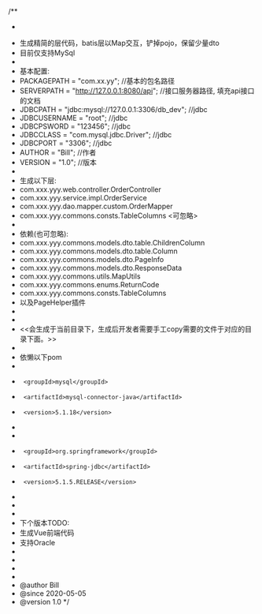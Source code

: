 /**
 * <pre>
 * 生成精简的层代码，batis层以Map交互，铲掉pojo，保留少量dto
 * 目前仅支持MySql
 *
 * 基本配置:
 * PACKAGEPATH = "com.xx.yy";                       //基本的包名路径
 * SERVERPATH = "http://127.0.0.1:8080/api";        //接口服务器路径, 填充api接口的文档
 * JDBCPATH = "jdbc:mysql://127.0.0.1:3306/db_dev"; //jdbc
 * JDBCUSERNAME = "root";                           //jdbc
 * JDBCPSWORD = "123456";                           //jdbc
 * JDBCCLASS = "com.mysql.jdbc.Driver";             //jdbc
 * JDBCPORT = "3306";                               //jdbc
 * AUTHOR = "Bill";                                 //作者
 * VERSION = "1.0";                                 //版本
 *
 * 生成以下层:
 * com.xxx.yyy.web.controller.OrderController
 * com.xxx.yyy.service.impl.OrderService
 * com.xxx.yyy.dao.mapper.custom.OrderMapper
 * com.xxx.yyy.commons.consts.TableColumns  <可忽略>
 *
 * 依赖(也可忽略):
 * com.xxx.yyy.commons.models.dto.table.ChildrenColumn
 * com.xxx.yyy.commons.models.dto.table.Column
 * com.xxx.yyy.commons.models.dto.PageInfo<T>
 * com.xxx.yyy.commons.models.dto.ResponseData
 * com.xxx.yyy.commons.utils.MapUtils
 * com.xxx.yyy.commons.enums.ReturnCode
 * com.xxx.yyy.commons.consts.TableColumns
 * 以及PageHelper插件
 *
 *
 * <<会生成于当前目录下，生成后开发者需要手工copy需要的文件于对应的目录下面。>>
 *
 * 依懒以下pom
 * <dependency>
 * 		<groupId>mysql</groupId>
 * 		<artifactId>mysql-connector-java</artifactId>
 * 		<version>5.1.18</version>
 * </dependency>
 * <dependency>
 *      <groupId>org.springframework</groupId>
 *      <artifactId>spring-jdbc</artifactId>
 *      <version>5.1.5.RELEASE</version>
 * </dependency>
 *
 *
 * 下个版本TODO:
 *  生成Vue前端代码
 *  支持Oracle
 *
 *
 * </pre>
 *
 * @author Bill
 * @since 2020-05-05
 * @version 1.0
 */
